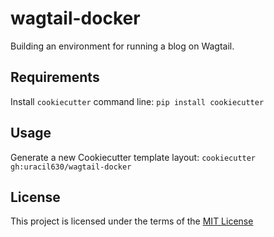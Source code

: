 wagtail-docker
==============

Building an environment for running a blog on Wagtail.

Requirements
------------
Install `cookiecutter` command line: `pip install cookiecutter`    

Usage
-----
Generate a new Cookiecutter template layout: `cookiecutter gh:uracil630/wagtail-docker`    

License
-------
This project is licensed under the terms of the [MIT License](/LICENSE)
